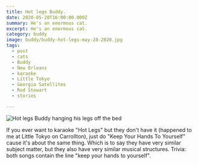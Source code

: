 ```yaml
---
title: Hot legs Buddy.
date: 2020-05-28T16:00:00.000Z
summary: He's an enormous cat.
excerpt: He's an enormous cat.
category: buddy
image: buddy/buddy-hot-legs-may-28-2020.jpg
tags:
  - post 
  - cats
  - Buddy
  - New Orleans
  - karaoke
  - Little Tokyo
  - Georgia Satellites
  - Rod Stewart
  - stories

---
```


![Hot legs Buddy hanging his legs off the bed](/static/img/buddy/buddy-hot-legs-may-28-2020.jpg "Hot legs Buddy hanging his legs off the bed")

If you ever want to karaoke "Hot Legs" but they don't have it (happened to me at Little Tokyo on Carrollton), just do "Keep Your Hands To Yourself" cause it's about the same thing. Which is to say they have very similar subject matter, but they also have very similar musical structures. Trivia: both songs contain the line "keep your hands to yourself".